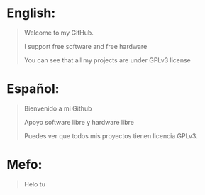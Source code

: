 # English:

> Welcome to my GitHub.
>
> I support free software and free hardware
>
> You can see that all my projects are under GPLv3 license

# Español:

> Bienvenido a mi Github
>
> Apoyo software libre y hardware libre
>
> Puedes ver que todos mis proyectos tienen licencia GPLv3.

# Mefo:

> Helo tu 

